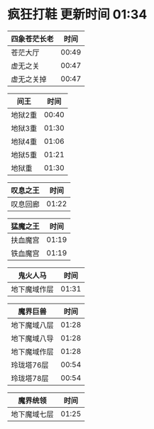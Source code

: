 # 疯狂打鞋 更新时间 01:34

| 四象苍茫长老   | 时间    |
|--------|-------|
| 苍茫大厅 | 00:49 |
| 虚无之关 | 00:47 |
| 虚无之关掉 | 00:47 |

| 间王   | 时间    |
|--------|-------|
| 地狱2重 | 00:40 |
| 地狱3重 | 01:30 |
| 地狱4重 | 01:06 |
| 地狱5重 | 01:21 |
| 地狱重 | 01:30 |

| 叹息之王   | 时间    |
|--------|-------|
| 叹息回廊 | 01:22 |

| 猛魔之王   | 时间    |
|--------|-------|
| 扶血魔宫 | 01:19 |
| 铁血魔宫 | 01:19 |

| 鬼火人马   | 时间    |
|--------|-------|
| 地下魔域作层 | 01:31 |

| 魔界巨兽   | 时间    |
|--------|-------|
| 地下魔域八层 | 01:28 |
| 地下魔域八导 | 01:28 |
| 地下魔域作层 | 01:28 |
| 玲珑塔76层 | 00:54 |
| 玲珑塔78层 | 00:54 |

| 魔界统领   | 时间    |
|--------|-------|
| 地下魔域七层 | 01:25 |